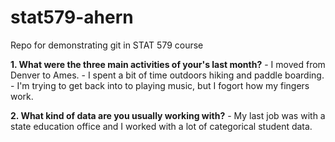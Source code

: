 # stat579-ahern
Repo for demonstrating git in STAT 579 course

**1. What were the three main activities of your's last month?**
    - I moved from Denver to Ames.
    - I spent a bit of time outdoors hiking and paddle boarding.
    - I'm trying to get back into to playing music, but I fogort how my fingers work.
    
**2. What kind of data are you usually working with?**
    - My last job was with a state education office and I worked with a lot of categorical student data.
    

    
 
